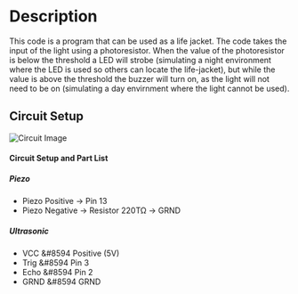 # Description
This code is a program that can be used as a life jacket. The code takes the input of the light using a photoresistor. When the value of the photoresistor is below the threshold a
LED will strobe (simulating a night environment where the LED is used so others can locate the life-jacket), but while the value is above the threshold the buzzer will turn on, as the light 
will not need to be on (simulating a day envirnment where the light cannot be used).

## Circuit Setup

![Circuit Image](https://i.ibb.co/CQGS1GS/Arduino2.png)
#### Circuit Setup and Part List
##### Piezo
* Piezo Positive &#8594; Pin 13
* Piezo Negative &#8594; Resistor 220ΤΩ &#8594; GRND

##### Ultrasonic
* VCC &#8594 Positive (5V)
* Trig &#8594 Pin 3
* Echo &#8594  Pin 2
* GRND &#8594 GRND
